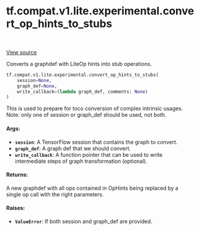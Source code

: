 <div itemscope itemtype="http://developers.google.com/ReferenceObject">
<meta itemprop="name" content="tf.compat.v1.lite.experimental.convert_op_hints_to_stubs" />
<meta itemprop="path" content="Stable" />
</div>

# tf.compat.v1.lite.experimental.convert_op_hints_to_stubs

<!-- Insert buttons and diff -->

<table class="tfo-notebook-buttons tfo-api" align="left">
</table>

<a target="_blank" href="/code/stable/tensorflow/lite/python/op_hint.py">View source</a>



Converts a graphdef with LiteOp hints into stub operations.

``` python
tf.compat.v1.lite.experimental.convert_op_hints_to_stubs(
    session=None,
    graph_def=None,
    write_callback=(lambda graph_def, comments: None)
)
```



<!-- Placeholder for "Used in" -->

This is used to prepare for toco conversion of complex intrinsic usages.
Note: only one of session or graph_def should be used, not both.

#### Args:


* <b>`session`</b>: A TensorFlow session that contains the graph to convert.
* <b>`graph_def`</b>: A graph def that we should convert.
* <b>`write_callback`</b>: A function pointer that can be used to write intermediate
  steps of graph transformation (optional).

#### Returns:

A new graphdef with all ops contained in OpHints being replaced by
a single op call with the right parameters.


#### Raises:


* <b>`ValueError`</b>: If both session and graph_def are provided.

